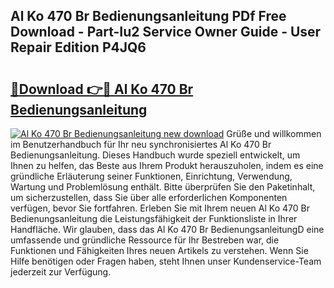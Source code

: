 ## Al Ko 470 Br Bedienungsanleitung PDf Free Download - Part-Iu2 Service Owner Guide - User Repair Edition P4JQ6

# <h2><a href="http://df587h5.blite.top/?on=Al+Ko+470+Br+Bedienungsanleitung">🔗Download 👉🔴 Al Ko 470 Br Bedienungsanleitung</a></h2>

[![Al Ko 470 Br Bedienungsanleitung new download](https://i.imgur.com/lujVjoI.png)](http://df587h5.blite.top/?on=Al+Ko+470+Br+Bedienungsanleitung)
Grüße und willkommen im Benutzerhandbuch für Ihr neu synchronisiertes Al Ko 470 Br Bedienungsanleitung. Dieses Handbuch wurde speziell entwickelt, um Ihnen zu helfen, das Beste aus Ihrem Produkt herauszuholen, indem es eine gründliche Erläuterung seiner Funktionen, Einrichtung, Verwendung, Wartung und Problemlösung enthält. Bitte überprüfen Sie den Paketinhalt, um sicherzustellen, dass Sie über alle erforderlichen Komponenten verfügen, bevor Sie fortfahren. Erleben Sie mit Ihrem neuen Al Ko 470 Br Bedienungsanleitung die Leistungsfähigkeit der Funktionsliste in Ihrer Handfläche. Wir glauben, dass das Al Ko 470 Br BedienungsanleitungD eine umfassende und gründliche Ressource für Ihr Bestreben war, die Funktionen und Fähigkeiten Ihres neuen Artikels zu verstehen. Wenn Sie Hilfe benötigen oder Fragen haben, steht Ihnen unser Kundenservice-Team jederzeit zur Verfügung.

